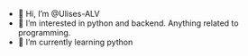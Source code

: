 - 👋 Hi, I’m @Ulises-ALV
- 👀 I’m interested in python and backend. Anything related to programming.
- 🌱 I’m currently learning python

<!---
Ulises-ALV/Ulises-ALV is a ✨ special ✨ repository because its `README.md` (this file) appears on your GitHub profile.
You can click the Preview link to take a look at your changes.
--->

